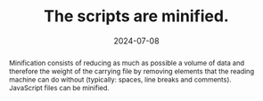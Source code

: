 ---
N: '223'
Rubrique: Performances
title: The scripts are minified.
abstract: "Minification consists of reducing as much as possible a volume of data and therefore the weight of the carrying file by removing elements that the reading machine can do without (typically: spaces, line breaks and comments). JavaScript files can be minified."
categories: ["Performances"]
agrege: O4223-E068
opquast: '4 223'
indiceebook: '68'
description: "Rule n° 068"
before: "067"
weight: "068"
after: "069"
actif: '1'
layout: rules
date: 2024-07-08
tags: ["Sustainability", ""]
objectif: ["Minimize the amount of data to download", "Improve performance", "Reduce the energy impact linked to consulting the digital book"]
Meo: ["Remove unnecessary spaces and comments in JavaScript files using dedicated tools"]
Controle: ["Manually check within all JavaScript files that no line returns, comments, indentations or line breaks are present.", "Or identify the list of non-minified JavaScript files using development tools (browsers , online tools, etc.)"]
epubcheck: 
ace: 
humancheck: true
Source: ["Opquast"]
Referentiel: ["https://w3c.github.io/sustyweb/#minify-your-html-css-and-javascript", "https://www.arcep.fr/uploads/tx_gspublication/consultation-referentiel-ecoconception-services-numeriques_091023.pdf (6.5 Le service numérique a-t-il mis en place des techniques de compression sur la totalité des ressources transférées dont il a le contrôle&nbsp;?)"]
steps: ["", ""]
---